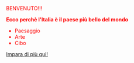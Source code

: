 <!DOCTYPE html>
<html>
  <script>
    
   var password = "Milano";
   var controlla = prompt("PER POTER ACCEDERE AI CONTENUTI DEL SITO WEB DEVI SCRIVERE LA PASSWORD");
    
   if (controlla == password) {
      alert("PASSWORD CORRETTA!!! BENVENUTO");
   } else {
      while(controlla != password) {
      if (controlla != password) {
          alert("PASSWORD ERRATA!!! RITENTA");
          var controlla = prompt("PER POTER ACCEDERE AI CONTENUTI DEL SITO WEB DEVI SCRIVERE LA PASSWORD");
 
 }
 }
 }
 
 </script>
  <head>
    <style>
    body {
    color: red;
    }
    </style>
  </head>
   <body>
      <p>BENVENUTO!!!</p>
      <p>
        <strong>Ecco perchè l'Italia è il paese più bello del mondo</strong>
      </p>
      <p> 
        <ul>
        <li>Paesaggio</li>
        <li>Arte</li>
        <li>Cibo</li>
        </ul>
  <a href="https://it.wikipedia.org/wiki/Italia">Impara di più qui!</a>
  </p>
   </body>
  </html>
  
  
    
    
  
          
   
  



